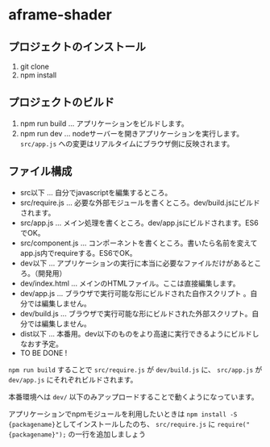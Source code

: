 
# aframe-shader

## プロジェクトのインストール

1. git clone 
2. npm install 

## プロジェクトのビルド

1. npm run build ... アプリケーションをビルドします。
2. npm run dev ... nodeサーバーを開きアプリケーションを実行します。`src/app.js` への変更はリアルタイムにブラウザ側に反映されます。

## ファイル構成

- src以下 ... 自分でjavascriptを編集するところ。
 - src/require.js ... 必要な外部モジュールを書くところ。dev/build.jsにビルドされます。
 - src/app.js ... メイン処理を書くところ。dev/app.jsにビルドされます。ES6でOK。
 - src/component.js ... コンポーネントを書くところ。書いたら名前を変えてapp.js内でrequireする。ES6でOK。
- dev以下 ... アプリケーションの実行に本当に必要なファイルだけがあるところ。（開発用）
 - dev/index.html ... メインのHTMLファイル。ここは直接編集します。
 - dev/app.js ... ブラウザで実行可能な形にビルドされた自作スクリプト	。自分では編集しません。
 - dev/build.js ... ブラウザで実行可能な形にビルドされた外部スクリプト。自分では編集しません。
- dist以下 ... 本番用。dev以下のものをより高速に実行できるようにビルドしなおす予定。
 - TO BE DONE !

`npm run build` することで `src/require.js` が `dev/build.js` に、 `src/app.js` が `dev/app.js` にそれぞれビルドされます。

本番環境へは `dev/` 以下のみアップロードすることで動くようになっています。

アプリケーションでnpmモジュールを利用したいときは `npm install -S {packagename}`としてインストールしたのち、
`src/require.js` に `require("{packagename}");` の一行を追加しましょう
